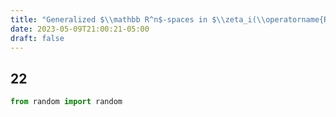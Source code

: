 ```yaml
---
title: "Generalized $\\mathbb R^n$-spaces in $\\zeta_i(\\operatorname{Rad}(3))$"
date: 2023-05-09T21:00:21-05:00
draft: false
---
```

## 22
```python
from random import random
```
